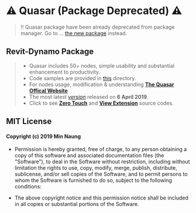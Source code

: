 # ⚠️ Quasar (Package Deprecated) ⚠️

> ‼️ Quasar package have been already deprecated from package manager. Go to ... [the new package](https://twentytwo.space/2020/10/01/quasar2-dynamo-package/) instead.

## Revit-Dynamo Package 
> - Quasar includes 50+ nodes, simple usability and substantial enhancement to productivity.
> - Code samples are provided in [this](https://github.com/mgjean/quasar/tree/master/samples) directory.
> - For nodes usage, modification & understanding [__The Quasar Offical Website__](https://twentytwo.space/quasar-package-guide/)
> - The most latest [_version_](https://github.com/mgjean/quasar/tree/master/Quasar%20v2.1.1) released on __6 April 2019__.
> - Click to see [__Zero Touch__](https://github.com/mgjean/quasar/tree/master/QuasarZeroTouch) and [__View Extension__](https://github.com/mgjean/quasar/tree/master/QuasarExtension) source codes.


## MIT License
#### Copyright (c) 2019 Min Naung

- Permission is hereby granted, free of charge, to any person obtaining a copy
of this software and associated documentation files (the "Software"), to deal
in the Software without restriction, including without limitation the rights
to use, copy, modify, merge, publish, distribute, sublicense, and/or sell
copies of the Software, and to permit persons to whom the Software is
furnished to do so, subject to the following conditions:

- The above copyright notice and this permission notice shall be included in all
copies or substantial portions of the Software.


